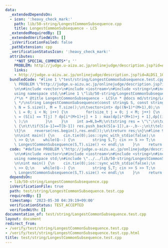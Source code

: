 ```yaml
---
data:
  _extendedDependsOn:
  - icon: ':heavy_check_mark:'
    path: lib/50-string/LongestCommonSubsequence.cpp
    title: LongestCommonSubsequence - LCS
  _extendedRequiredBy: []
  _extendedVerifiedWith: []
  _isVerificationFailed: false
  _pathExtension: cpp
  _verificationStatusIcon: ':heavy_check_mark:'
  attributes:
    '*NOT_SPECIAL_COMMENTS*': ''
    PROBLEM: http://judge.u-aizu.ac.jp/onlinejudge/description.jsp?id=ALDS1_10_C
    links:
    - http://judge.u-aizu.ac.jp/onlinejudge/description.jsp?id=ALDS1_10_C
  bundledCode: "#line 1 \"test/string/LongestCommonSubsequence.test.cpp\"\n#define\
    \ PROBLEM \"http://judge.u-aizu.ac.jp/onlinejudge/description.jsp?id=ALDS1_10_C\"\
    \n\n#include <vector>\n#include <iostream>\n#include <string>\n#include <algorithm>\n\
    using namespace std;\n#line 1 \"lib/50-string/LongestCommonSubsequence.cpp\"\n\
    /*\n * @title LongestCommonSubsequence - LCS\n * @docs md/string/LongestCommonSubsequence.md\n\
    \ */\nstring LongestCommonSubsequence(const string& S, const string& T){\n\tint\
    \ N = S.size(), M = T.size();\n\tvector<int> dp((N+1)*(M+1),0);\n    for(size_t\
    \ i = 0; i < N; i++) {\n        for(size_t j = 0; j < M; j++) {\n            dp[(i+1)*(M+1)+j+1]\
    \ = (S[i] == T[j] ? dp[i*(M+1)+j] + 1 : max(dp[i*(M+1)+j + 1],dp[(i+1)*(M+1)+j])\
    \ );\n        }\n    }\n    int a=N,b=M;\n\tstring res = \"\";\n\twhile(dp[a*(M+1)+b]>0)\
    \ {\n\t\tif(S[a-1]==T[b-1]) res.push_back(S[a-1]),a--,b--;\n\t\telse (dp[(a-1)*(M+1)+b]>dp[a*(M+1)+b-1]?a:b)--;\n\
    \t}\n    reverse(res.begin(),res.end());\n\treturn res;\n}\n#line 9 \"test/string/LongestCommonSubsequence.test.cpp\"\
    \n\nint main() {\n    cin.tie(0);ios::sync_with_stdio(false);\n    int Q; cin\
    \ >> Q;\n    while(Q--) {\n        string S,T; cin >> S >> T;\n        cout <<\
    \ LongestCommonSubsequence(S,T).size() << endl;\n    }\n    return 0;\n}\n"
  code: "#define PROBLEM \"http://judge.u-aizu.ac.jp/onlinejudge/description.jsp?id=ALDS1_10_C\"\
    \n\n#include <vector>\n#include <iostream>\n#include <string>\n#include <algorithm>\n\
    using namespace std;\n#include \"../../lib/50-string/LongestCommonSubsequence.cpp\"\
    \n\nint main() {\n    cin.tie(0);ios::sync_with_stdio(false);\n    int Q; cin\
    \ >> Q;\n    while(Q--) {\n        string S,T; cin >> S >> T;\n        cout <<\
    \ LongestCommonSubsequence(S,T).size() << endl;\n    }\n    return 0;\n}\n"
  dependsOn:
  - lib/50-string/LongestCommonSubsequence.cpp
  isVerificationFile: true
  path: test/string/LongestCommonSubsequence.test.cpp
  requiredBy: []
  timestamp: '2023-05-30 04:39:19+09:00'
  verificationStatus: TEST_ACCEPTED
  verifiedWith: []
documentation_of: test/string/LongestCommonSubsequence.test.cpp
layout: document
redirect_from:
- /verify/test/string/LongestCommonSubsequence.test.cpp
- /verify/test/string/LongestCommonSubsequence.test.cpp.html
title: test/string/LongestCommonSubsequence.test.cpp
---
```

